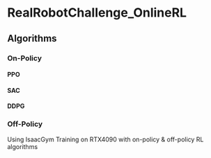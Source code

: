 # RealRobotChallenge_OnlineRL
## Algorithms
### On-Policy 
#### PPO 
#### SAC
#### DDPG
### Off-Policy

Using IsaacGym Training on RTX4090 with on-policy &amp; off-policy RL algorithms 
